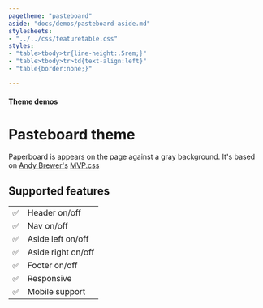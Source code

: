 ```yaml
---
pagetheme: "pasteboard"
aside: "docs/demos/pasteboard-aside.md"
stylesheets:
- "../../css/featuretable.css"
styles:
- "table>tbody>tr{line-height:.5rem;}"
- "table>tbody>tr>td{text-align:left}"
- "table{border:none;}"

---
```

#### Theme demos
# Pasteboard theme

Paperboard is appears on the page against a gray background.
It's based on [Andy Brewer's](https://www.andybrewer.com) [MVP.css](https://andybrewer.github.io/mvp/)

## Supported features

|     |                      |
| --- | -------------------- |
| ✅  | Header on/off        |
| ✅  | Nav on/off           |
| ✅  | Aside left on/off    |
| ✅  | Aside right on/off   |
| ✅  | Footer on/off        |
| ✅  | Responsive           |
| ✅  | Mobile support       |

